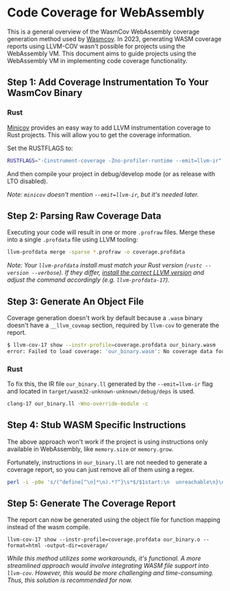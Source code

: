 # Code Coverage for WebAssembly

This is a general overview of the WasmCov WebAssembly coverage generation method used by [Wasmcov](https://hknio.github.io/wasmcov). In 2023, generating WASM coverage reports using LLVM-COV wasn't possible for projects using the WebAssembly VM. This document aims to guide projects using the WebAssembly VM in implementing code coverage functionality.

## Step 1: Add Coverage Instrumentation To Your WasmCov Binary

### Rust

[Minicov](https://github.com/Amanieu/minicov/) provides an easy way to add LLVM instrumentation coverage to Rust projects. This will allow you to get the coverage information.

Set the RUSTFLAGS to:
```bash
RUSTFLAGS="-Cinstrument-coverage -Zno-profiler-runtime --emit=llvm-ir"
```

And then compile your project in debug/develop mode (or as release with LTO disabled). 

*Note: `minicov` doesn't mention `--emit=llvm-ir`, but it's needed later.*

## Step 2: Parsing Raw Coverage Data

Executing your code will result in one or more `.profraw` files. Merge these into a single `.profdata` file using LLVM tooling:

```bash
llvm-profdata merge -sparse *.profraw -o coverage.profdata
```

*Note: Your `llvm-profdata` install must match your Rust version (`rustc --version --verbose`). If they differ, [install the correct LLVM version](https://apt.llvm.org/) and adjust the command accordingly (e.g. `llvm-profdata-17`).*

## Step 3: Generate An Object File

Coverage generation doesn't work by default because a `.wasm` binary doesn't have a `__llvm_covmap` section, required by `llvm-cov` to generate the report.

```bash
$ llvm-cov-17 show --instr-profile=coverage.profdata our_binary.wasm
error: Failed to load coverage: 'our_binary.wasm': No coverage data found
```

### Rust

To fix this, the IR file `our_binary.ll` generated by the `--emit=llvm-ir` flag and located in `target/wasm32-unknown-unknown/debug/deps` is used.
```bash
clang-17 our_binary.ll -Wno-override-module -c
```

## Step 4: Stub WASM Specific Instructions

The above approach won't work if the project is using instructions only available in WebAssembly, like `memory.size` or `memory.grow`. 

Fortunately, instructions in `our_binary.ll` are not needed to generate a coverage report, so you can just remove all of them using a regex.
```bash
perl -i -p0e 's/(^define[^\n]*\n).*?^}\s*$/$1start:\n  unreachable\n}\n/gms' our_binary.ll
```

## Step 5: Generate The Coverage Report

The report can now be generated using the object file for function mapping instead of the wasm compile.

```
llvm-cov-17 show --instr-profile=coverage.profdata our_binary.o --format=html -output-dir=coverage/
```

*While this method utilizes some workarounds, it's functional. A more streamlined approach would involve integrating WASM file support into `llvm-cov`. However, this would be more challenging and time-consuming. Thus, this solution is recommended for now.*
